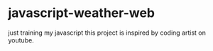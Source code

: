 # javascript-weather-web
just training my javascript this project is inspired by coding artist on youtube.
